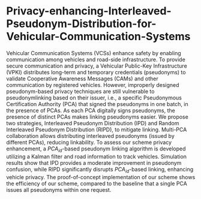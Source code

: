 # Privacy-enhancing-Interleaved-Pseudonym-Distribution-for-Vehicular-Communication-Systems

Vehicular Communication Systems (VCSs) enhance safety by enabling communication among vehicles and road-side infrastructure. To provide secure communication and privacy, a Vehicular Public-Key Infrastructure (VPKI) distributes long-term and temporary credentials (pseudonyms) to validate Cooperative Awareness Messages (CAMs) and other communication by registered vehicles. However, improperly designed pseudonym-based privacy techniques are still vulnerable to pseudonymlinking based on their issuer, i.e., a specific Pseudonymous Certification Authority (PCA) that signed the pseudonyms in one batch, in the presence of PCAs. As each PCA digitally signs pseudonyms, the presence of distinct PCAs makes linking pseudonyms easier. We propose two strategies, Interleaved Pseudonym Distribution (IPD) and Random Interleaved Pseudonym Distribution (RIPD), to mitigate linking. Multi-PCA collaboration allows distributing interleaved pseudonyms (issued by different PCAs), reducing linkability. To assess our scheme privacy enhancement, a $PCA_{id}$-based pseudonym linking algorithm is developed utilizing a Kalman filter and road information to track vehicles. Simulation results show that IPD provides a moderate improvement in pseudonym confusion, while RIPD significantly disrupts $PCA_{id}$-based linking, enhancing vehicle privacy. The proof-of-concept implementation of our scheme shows the efficiency of our scheme, compared to the baseline that a single PCA issues all pseudonyms within one request.